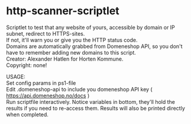 # http-scanner-scriptlet

Scriptlet to test that any website of yours, accessible by domain or IP subnet, redirect to HTTPS-sites.  
If not, it'll warn you or give you the HTTP status code.   
Domains are automatically grabbed from Domeneshop API, so you don't have to remember adding new domains to this script.  
Creator: Alexander Hatlen for Horten Kommune.  
Copyright: none!  

USAGE:  
Set config params in ps1-file  
Edit .domeneshop-api to include you domeneshop API key ( https://api.domeneshop.no/docs )  
Run scriptfile interactively. Notice variables in bottom, they'll hold the results if you need to re-access them. Results will also be printed directly when completed.

